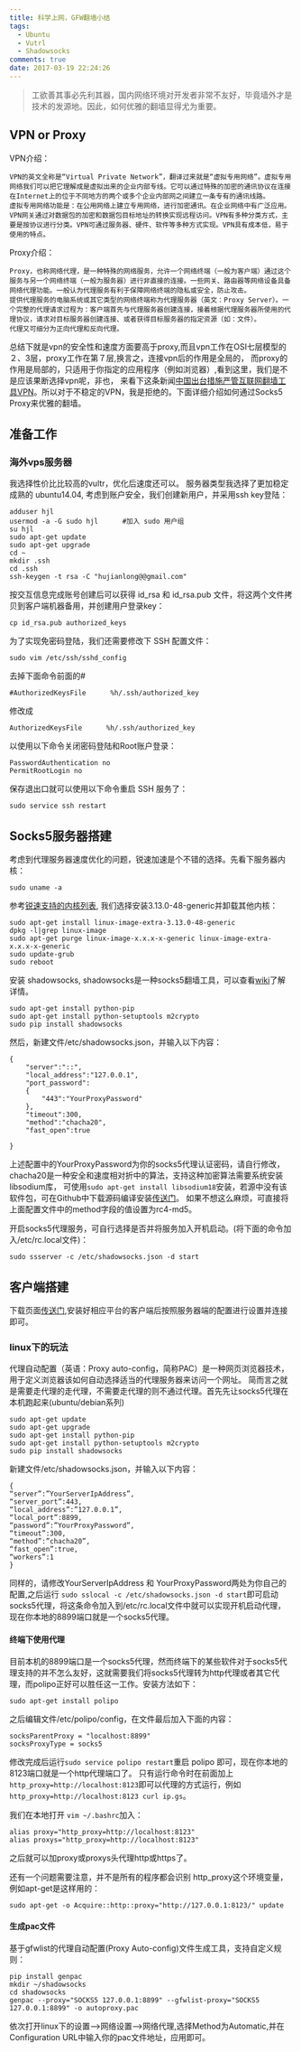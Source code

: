 ```yaml
---
title: 科学上网，GFW翻墙小结
tags:
  - Ubuntu
  - Vutrl
  - Shadowsocks
comments: true
date: 2017-03-19 22:24:26
---
```


> 工欲善其事必先利其器，国内网络环境对开发者非常不友好，毕竟墙外才是技术的发源地。因此，如何优雅的翻墙显得尤为重要。

## VPN or Proxy

VPN介绍：

```
VPN的英文全称是“Virtual Private Network”，翻译过来就是“虚拟专用网络”。虚拟专用网络我们可以把它理解成是虚拟出来的企业内部专线。它可以通过特殊的加密的通讯协议在连接在Internet上的位于不同地方的两个或多个企业内部网之间建立一条专有的通讯线路。
虚拟专用网络功能是：在公用网络上建立专用网络，进行加密通讯。在企业网络中有广泛应用。VPN网关通过对数据包的加密和数据包目标地址的转换实现远程访问。VPN有多种分类方式，主要是按协议进行分类。VPN可通过服务器、硬件、软件等多种方式实现。VPN具有成本低，易于使用的特点。

```

Proxy介绍：

```
Proxy，也称网络代理，是一种特殊的网络服务，允许一个网络终端（一般为客户端）通过这个服务与另一个网络终端（一般为服务器）进行非直接的连接。一些网关、路由器等网络设备具备网络代理功能。一般认为代理服务有利于保障网络终端的隐私或安全，防止攻击。
提供代理服务的电脑系统或其它类型的网络终端称为代理服务器（英文：Proxy Server）。一个完整的代理请求过程为：客户端首先与代理服务器创建连接，接着根据代理服务器所使用的代理协议，请求对目标服务器创建连接、或者获得目标服务器的指定资源（如：文件）。
代理又可细分为正向代理和反向代理。

```

总结下就是vpn的安全性和速度方面要高于proxy,而且vpn工作在OSI七层模型的２、3层，proxy工作在第７层,换言之，连接vpn后的作用是全局的，
而proxy的作用是局部的，只适用于你指定的应用程序（例如浏览器）,看到这里，我们是不是应该果断选择vpn呢，非也，
来看下这条新闻[中国出台措施严管互联网翻墙工具VPN](http://www.voachinese.com/a/china-vpn-20170123/3688511.html)。所以对于不稳定的VPN，我是拒绝的。下面详细介绍如何通过Socks5 Proxy来优雅的翻墙。


## 准备工作

### 海外vps服务器

我选择性价比比较高的vultr，优化后速度还可以。
服务器类型我选择了更加稳定成熟的 ubuntu14.04, 考虑到账户安全，我们创建新用户，并采用ssh key登陆：

```
adduser hjl				
usermod -a -G sudo hjl		#加入 sudo 用户组
su hjl
sudo apt-get update
sudo apt-get upgrade
cd ~
mkdir .ssh
cd .ssh
ssh-keygen -t rsa -C "hujianlong@@gmail.com"

```

按交互信息完成账号创建后可以获得 id_rsa 和 id_rsa.pub 文件，将这两个文件拷贝到客户端机器备用，并创建用户登录key：

` cp id_rsa.pub authorized_keys `

为了实现免密码登陆，我们还需要修改下 SSH 配置文件：

` sudo vim /etc/ssh/sshd_config `

去掉下面命令前面的#

` #AuthorizedKeysFile      %h/.ssh/authorized_key `

修改成

` AuthorizedKeysFile      %h/.ssh/authorized_key `

以使用以下命令关闭密码登陆和Root账户登录：

```
PasswordAuthentication no
PermitRootLogin no

```

保存退出口就可以使用以下命令重启 SSH 服务了：

` sudo service ssh restart `


## Socks5服务器搭建 

考虑到代理服务器速度优化的问题，锐速加速是个不错的选择。先看下服务器内核：

` sudo uname -a `

参考[锐速支持的内核列表](https://www.91yun.org/serverspeeder91yun), 我们选择安装3.13.0-48-generic并卸载其他内核：

```
sudo apt-get install linux-image-extra-3.13.0-48-generic
dpkg -l|grep linux-image
sudo apt-get purge linux-image-x.x.x-x-generic linux-image-extra-x.x.x-x-generic
sudo update-grub
sudo reboot

```

安装 shadowsocks, shadowsocks是一种socks5翻墙工具，可以查看[wiki](https://zh.wikipedia.org/wiki/Shadowsocks)了解详情。

```
sudo apt-get install python-pip
sudo apt-get install python-setuptools m2crypto
sudo pip install shadowsocks

```

然后，新建文件/etc/shadowsocks.json，并输入以下内容：

```
{
	"server":"::",
	"local_address":"127.0.0.1",
	"port_password":
	{
		"443":"YourProxyPassword"
	},
	"timeout":300,
	"method":"chacha20",
	"fast_open":true

}

```

上述配置中的YourProxyPassword为你的socks5代理认证密码，请自行修改，chacha20是一种安全和速度相对折中的算法，支持这种加密算法需要系统安装libsodium库，
可使用` sudo apt-get install libsodium18 `安装，若源中没有该软件包，可在Github中下载源码编译安装[传送门](https://github.com/jedisct1/libsodium)。
如果不想这么麻烦，可直接将上面配置文件中的method字段的值设置为rc4-md5。

开启socks5代理服务，可自行选择是否并将服务加入开机启动。(将下面的命令加入/etc/rc.local文件)：

` sudo ssserver -c /etc/shadowsocks.json -d start `


## 客户端搭建

下载页面[传送门](https://shadowsocks.org/en/download/clients.html),安装好相应平台的客户端后按照服务器端的配置进行设置并连接即可。

### linux下的玩法

代理自动配置（英语：Proxy auto-config，简称PAC）是一种网页浏览器技术，用于定义浏览器该如何自动选择适当的代理服务器来访问一个网址。
简而言之就是需要走代理的走代理，不需要走代理的则不通过代理。首先先让socks5代理在本机跑起来(ubuntu/debian系列)

```
sudo apt-get update
sudo apt-get upgrade
sudo apt-get install python-pip
sudo apt-get install python-setuptools m2crypto
sudo pip install shadowsocks

```

新建文件/etc/shadowsocks.json，并输入以下内容：

```
{
“server”:”YourServerIpAddress”,
“server_port”:443,
“local_address”:”127.0.0.1”,
“local_port”:8899,
“password”:”YourProxyPassword”,
“timeout”:300,
“method”:”chacha20”,
“fast_open”:true,
“workers”:1
}

```

同样的，请修改YourServerIpAddress 和 YourProxyPassword两处为你自己的配置,之后运行
` sudo sslocal -c /etc/shadowsocks.json -d start `即可启动socks5代理，将这条命令加入到/etc/rc.local文件中就可以实现开机启动代理，现在你本地的8899端口就是一个socks5代理。

#### 终端下使用代理

目前本机的8899端口是一个socks5代理，然而终端下的某些软件对于socks5代理支持的并不怎么友好，这就需要我们将socks5代理转为http代理或者其它代理，而polipo正好可以胜任这一工作。安装方法如下：

` sudo apt-get install polipo `

之后编辑文件/etc/polipo/config，在文件最后加入下面的内容：

```
socksParentProxy = "localhost:8899"
socksProxyType = socks5

```

修改完成后运行` sudo service polipo restart `重启 polipo 即可，现在你本地的8123端口就是一个http代理端口了。
只有运行命令时在前面加上` http_proxy=http://localhost:8123 `即可以代理的方式运行，例如` http_proxy=http://localhost:8123 curl ip.gs `。

我们在本地打开 ` vim ~/.bashrc `加入：

```
alias proxy="http_proxy=http://localhost:8123"
alias proxys="http_proxy=http://localhost:8123"

```

之后就可以加proxy或proxys头代理http或https了。

还有一个问题需要注意，并不是所有的程序都会识别 http_proxy这个环境变量，例如apt-get是这样用的：

` sudo apt-get -o Acquire::http::proxy="http://127.0.0.1:8123/" update `

#### 生成pac文件

基于gfwlist的代理自动配置(Proxy Auto-config)文件生成工具，支持自定义规则：

```
pip install genpac
mkdir ~/shadowsocks
cd shadowsocks
genpac --proxy="SOCKS5 127.0.0.1:8899" --gfwlist-proxy="SOCKS5 127.0.0.1:8899" -o autoproxy.pac

```

依次打开linux下的设置—->网络设置—->网络代理,选择Method为Automatic,并在Configuration URL中输入你的pac文件地址，应用即可。



